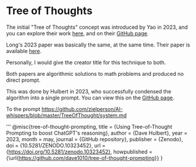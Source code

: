 # Tree of Thoughts
The initial "Tree of Thoughts" concept was introduced by Yao in 2023, and you can explore their work [here](https://arxiv.org/abs/2305.10601), and on their [GitHub page](https://github.com/princeton-nlp/tree-of-thought-llm).

Long's 2023 paper was basically the same, at the same time.
Their paper is available [here](https://arxiv.org/abs/2305.08291).

Personally, I would give the creator title for this technique to both.

Both papers are algorithmic solutions to math problems and produced no direct prompt.

This was done by Hulbert in 2023, who successfully condensed the algorithm into a single prompt.
You can view this on the [GitHub page](https://github.com/dave1010/tree-of-thought-prompting).

To the prompt https://github.com/zielperson/AI-whispers/blob/master/TreeOfThought/system.md


''' @misc{tree-of-thought-prompting,
	title        = {Using Tree-of-Thought Prompting to boost ChatGPT's reasoning},
	author       = {Dave Hulbert},
	year         = 2023,
	month        = may,
	journal      = {GitHub repository},
	publisher    = {Zenodo},
	doi          = {10.5281/ZENODO.10323452},
	url          = {https://doi.org/10.5281/zenodo.10323452},
	howpublished = {\url{https://github.com/dave1010/tree-of-thought-prompting}}
}
